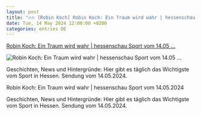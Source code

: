```yaml
---
layout: post
title: "🔥🔥 [Robin Koch] Robin Koch: Ein Traum wird wahr | hessenschau Sport vom 14.05 ..."
date: Tue, 14 May 2024 12:00:00 +0200
categories: entries DE
---
```

[Robin Koch: Ein Traum wird wahr | hessenschau Sport vom 14.05 ...](https://www.hessenschau.de/tv-sendung/robin-koch-ein-traum-wird-wahr--hessenschau-sport-vom-14052024,video-196946.html)

![Robin Koch: Ein Traum wird wahr | hessenschau Sport vom 14.05 ...](https://www.hessenschau.de/tv-sendung/hs_sport_daily_thumbnail-16zu9_pur_14_05_-100~_t-1715704214425_v-16to9__retina.jpg)

Geschichten, News und Hintergründe: Hier gibt es täglich das Wichtigste vom Sport in Hessen. Sendung vom 14.05.2024.

Robin Koch: Ein Traum wird wahr | hessenschau Sport vom 14.05.2024

Geschichten, News und Hintergründe: Hier gibt es täglich das Wichtigste vom Sport in Hessen. Sendung vom 14.05.2024.

